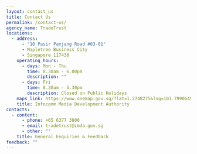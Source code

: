 ```yaml
---
layout: contact_us
title: Contact Us
permalink: /contact-us/
agency_name: TradeTrust
locations:
  - address:
      - "10 Pasir Panjang Road #03-01"
      - Mapletree Business City
      - Singapore 117438
    operating_hours:
      - days: Mon - Thu
        time: 8.30am - 6.00pm
        description: ""
      - days: Fri
        time: 8.30am - 5.30pm
        description: Closed on Public Holidays
    maps_link: https://www.onemap.gov.sg/?lat=1.2748275&lng=103.7990649
    title: Infocomm Media Development Authority
contacts:
  - content:
      - phone: +65 6377 3800
      - email: tradetrust@imda.gov.sg
      - other: ""
    title: General Enquiries & Feedback
feedback: ""
---
```

